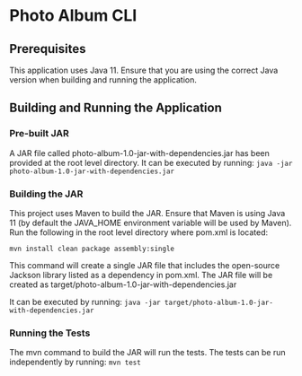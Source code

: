 # Photo Album CLI

## Prerequisites

This application uses Java 11. Ensure that you are using the correct Java version when building and running the application.

## Building and Running the Application

### Pre-built JAR
A JAR file called photo-album-1.0-jar-with-dependencies.jar has been provided at the root level directory. It can be executed by running: ```java -jar photo-album-1.0-jar-with-dependencies.jar```

### Building the JAR
This project uses Maven to build the JAR. Ensure that Maven is using Java 11 (by default the JAVA_HOME environment variable will be used by Maven). Run the following in the root level directory where pom.xml is located:
```
mvn install clean package assembly:single
```

This command will create a single JAR file that includes the open-source Jackson library listed as a dependency in pom.xml. The JAR file will be created as target/photo-album-1.0-jar-with-dependencies.jar

It can be executed by running: ```java -jar target/photo-album-1.0-jar-with-dependencies.jar```

### Running the Tests

The mvn command to build the JAR will run the tests. The tests can be run independently by running: ```mvn test```

